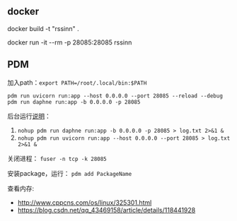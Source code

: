 ## docker
docker build -t "rssinn" .

docker run -it --rm -p 28085:28085 rssinn

## PDM
加入path：`export PATH=/root/.local/bin:$PATH`

`pdm run uvicorn run:app --host 0.0.0.0 --port 28085 --reload --debug`
`pdm run daphne run:app -b 0.0.0.0 -p 28085`


后台运行[说明](https://stackoverflow.com/questions/36465899/how-to-run-flask-server-in-the-background)：
1. `nohup pdm run daphne run:app -b 0.0.0.0 -p 28085 > log.txt 2>&1 &`
2. `nohup pdm run uvicorn run:app --host 0.0.0.0 --port 28085 > log.txt 2>&1 &`



关闭进程： `fuser -n tcp -k 28085`


安装package，运行： `pdm add PackageName`

查看内存:
- http://www.cppcns.com/os/linux/325301.html
- https://blog.csdn.net/qq_43469158/article/details/118441928

